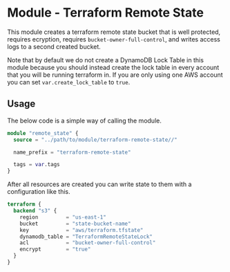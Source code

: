 # Module - Terraform Remote State

This module creates a terraform remote state bucket that is well protected, requires ecryption, requires `bucket-owner-full-control`, and writes access logs to a second created bucket.

Note that by default we do not create a DynamoDB Lock Table in this module because you should instead create the lock table in every account that you will be running terraform in. If you are only using one AWS account you can set `var.create_lock_table` to `true`.

## Usage

The below code is a simple way of calling the module.

```terraform
module "remote_state" {
  source = "../path/to/module/terraform-remote-state//"

  name_prefix = "terraform-remote-state"

  tags = var.tags
}
```

After all resources are created you can write state to them with a configuration like this.

```terraform
terraform {
  backend "s3" {
    region         = "us-east-1"
    bucket         = "state-bucket-name"
    key            = "aws/terraform.tfstate"
    dynamodb_table = "TerraformRemoteStateLock"
    acl            = "bucket-owner-full-control"
    encrypt        = "true"
  }
}
```
